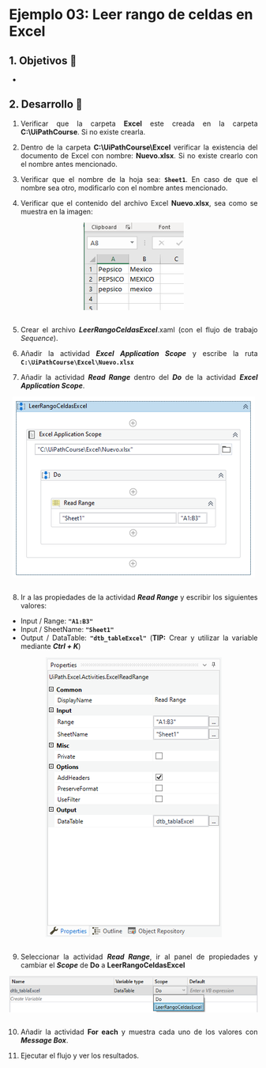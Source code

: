 # Ejemplo 03: Leer rango de celdas en Excel

<div style="text-align: justify;">

## 1. Objetivos :dart:

- 

## 2. Desarrollo :hammer:

1. Verificar que la carpeta **Excel** este creada en la carpeta **C:\UiPathCourse**. Si no existe crearla.

2. Dentro de la carpeta **C:\UiPathCourse\Excel** verificar la existencia del documento de Excel con nombre: **Nuevo.xlsx**. Si no existe crearlo con el nombre antes mencionado.

3. Verificar que el nombre de la hoja sea: **`Sheet1`**. En caso de que el nombre sea otro, modificarlo con el nombre antes mencionado.

4. Verificar que el contenido del archivo Excel **Nuevo.xlsx**, sea como se muestra en la imagen:

<div align="center">
<img src="assets/image04.png" align="center">
</div>
<br>

5. Crear el archivo ***LeerRangoCeldasExcel***.xaml (con el flujo de trabajo *Sequence*).
 
6. Añadir la actividad ***Excel Application Scope*** y escribe la ruta **`C:\UiPathCourse\Excel\Nuevo.xlsx`**

7. Añadir la actividad ***Read Range*** dentro del ***Do*** de la actividad ***Excel Application Scope***.

<div align="center">
<img src="assets/image07.png" align="center">
</div>
<br>

8. Ir a las propiedades de la actividad ***Read Range*** y escribir los siguientes valores:

- Input / Range: **`"A1:B3"`**
- Input / SheetName: **`"Sheet1"`**
- Output / DataTable: **`"dtb_tableExcel"`** (**TIP:** Crear y utilizar la variable mediante ***Ctrl + K***)

<div align="center">
<img src="assets/image08.png" align="center">
</div>
<br>

9. Seleccionar la actividad ***Read Range***, ir al panel de propiedades y cambiar el ***Scope*** de **Do** a **LeerRangoCeldasExcel**

<div align="center">
<img src="assets/image09.png" align="center">
</div>
<br>

10. Añadir la actividad **For each** y muestra cada uno de los valores con ***Message Box***.

11. Ejecutar el flujo y ver los resultados.

</div>
